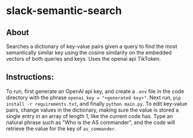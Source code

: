 # slack-semantic-search
## About
Searches a dictionary of key-value pairs given a query to find the most semantically similar key using the cosine similarity on the embedded vectors of both queries and keys. Uses the openai api TikToken. 

## Instructions: 
To run, first generate an OpenAI api key, and create a `.env` file in the code directory with the phrase `openai_key = "<generated key>"`. Next run, `pip install -r requirements.txt`, and finally `python main.py`. To edit key-value pairs, change values in the dictionary, making sure the value is stored a single entry in an array of length 1, like the current code has. Type an natural phrase such as "Who is the AS commander", and the code will retrieve the value for the key of `as_commander`. 

